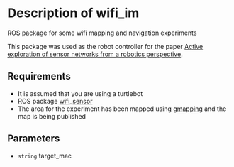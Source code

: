 # Description of wifi_im

ROS package for some wifi mapping and navigation experiments

This package was used as the robot controller for the paper 
[Active exploration of sensor networks from a robotics perspective](https://arxiv.org/abs/1511.05488).

## Requirements

* It is assumed that you are using a turtlebot
* ROS package [wifi_sensor](https://github.com/azz2k/wifi_sensor)
* The area for the experiment has been mapped using
  [gmapping](http://wiki.ros.org/gmapping) and the map is being published


## Parameters

* `string` target_mac
